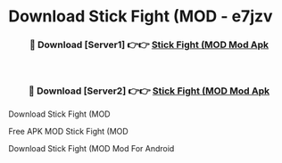 # Download Stick Fight (MOD - e7jzv



<div align="center">
<h3>🔴 Download [Server1] 👉👉 <a href="https://momento.my/?title=Stick_Fight_(MOD">Stick Fight (MOD Mod Apk</a></h3><br>

<h3>🔴 Download [Server2] 👉👉 <a href="https://momento.my/?title=Stick_Fight_(MOD">Stick Fight (MOD Mod Apk</a></h3>
</div>



Download Stick Fight (MOD 

Free APK MOD Stick Fight (MOD 

Download Stick Fight (MOD Mod For Android
